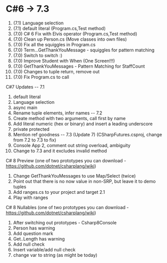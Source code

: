 # C#6 -> 7.3
1) (7.1) Language selection
1) (7.1) default literal (Program.cs,Test method)
1) (7.0) C# 6 Fix with Elvis operator (Program.cs,Test method)
1) (7.0) Clean up Person.cs (Move classes into own files)
1) (7.0) Fix all the squiggles in Program.cs
1) (7.0) Term...GetThankYouMessage - squiggles for pattern matching
1) (7.0) Switch to switch :)
1) (7.0) Improve Student with When (One Screen!!!)
1) (7.0) GetThankYouMessages - Pattern Matching for StaffCount
1) (7.0) Changes to tuple return, remove out
1) (7.0) Fix Program.cs to call


C#7 Updates
-- 7.1
1) default literal
2) Language selection
3) async main
4) Rename tuple elements, infer names
-- 7.2
5) Create method with two arguments, call first by name
6) Add literal numeric (hex or binary) and insert a leading underscore
7) private protected
8) Mention ref goodness
-- 7.3 (Update 7) (CSharpFutures.csproj, change from 7.2 to 7.3 to fix)
9) Console App 2, comment out string overload, ambiguity
10) Change to 7.3 and it excludes invalid method



C# 8 Preview (one of two prototypes you can download - https://github.com/dotnet/csharplang/wiki)
1) Change GetThankYouMessages to use Map/Select (twice)
2) Point out that there is no now value in non-SRP, but leave it to demo tuples
3) Add ranges.cs to your project and target 2.1
4) Play with ranges


C# 8 Nullables (one of two prototypes you can download - https://github.com/dotnet/csharplang/wiki)
1) After switching out prototypes - Csharp8Console
2) Person has warning
3) Add question mark
4) Get..Length has warning
5) Add null check
6) Insert variable/add null check
7) change var to string (as might be today)